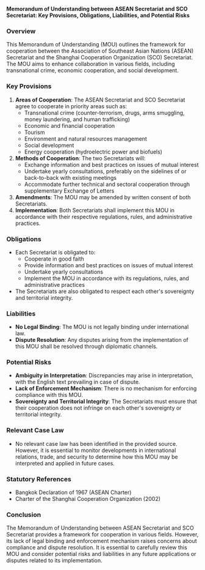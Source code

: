 **Memorandum of Understanding between ASEAN Secretariat and SCO Secretariat: Key Provisions, Obligations, Liabilities, and Potential Risks**

### Overview
This Memorandum of Understanding (MOU) outlines the framework for cooperation between the Association of Southeast Asian Nations (ASEAN) Secretariat and the Shanghai Cooperation Organization (SCO) Secretariat. The MOU aims to enhance collaboration in various fields, including transnational crime, economic cooperation, and social development.

### Key Provisions

1. **Areas of Cooperation**: The ASEAN Secretariat and SCO Secretariat agree to cooperate in priority areas such as:
	* Transnational crime (counter-terrorism, drugs, arms smuggling, money laundering, and human trafficking)
	* Economic and financial cooperation
	* Tourism
	* Environment and natural resources management
	* Social development
	* Energy cooperation (hydroelectric power and biofuels)
2. **Methods of Cooperation**: The two Secretariats will:
	* Exchange information and best practices on issues of mutual interest
	* Undertake yearly consultations, preferably on the sidelines of or back-to-back with existing meetings
	* Accommodate further technical and sectoral cooperation through supplementary Exchange of Letters
3. **Amendments**: The MOU may be amended by written consent of both Secretariats.
4. **Implementation**: Both Secretariats shall implement this MOU in accordance with their respective regulations, rules, and administrative practices.

### Obligations

* Each Secretariat is obligated to:
	+ Cooperate in good faith
	+ Provide information and best practices on issues of mutual interest
	+ Undertake yearly consultations
	+ Implement the MOU in accordance with its regulations, rules, and administrative practices
* The Secretariats are also obligated to respect each other's sovereignty and territorial integrity.

### Liabilities

* **No Legal Binding**: The MOU is not legally binding under international law.
* **Dispute Resolution**: Any disputes arising from the implementation of this MOU shall be resolved through diplomatic channels.

### Potential Risks

* **Ambiguity in Interpretation**: Discrepancies may arise in interpretation, with the English text prevailing in case of dispute.
* **Lack of Enforcement Mechanism**: There is no mechanism for enforcing compliance with this MOU.
* **Sovereignty and Territorial Integrity**: The Secretariats must ensure that their cooperation does not infringe on each other's sovereignty or territorial integrity.

### Relevant Case Law

* No relevant case law has been identified in the provided source. However, it is essential to monitor developments in international relations, trade, and security to determine how this MOU may be interpreted and applied in future cases.

### Statutory References

* Bangkok Declaration of 1967 (ASEAN Charter)
* Charter of the Shanghai Cooperation Organization (2002)

### Conclusion
The Memorandum of Understanding between ASEAN Secretariat and SCO Secretariat provides a framework for cooperation in various fields. However, its lack of legal binding and enforcement mechanism raises concerns about compliance and dispute resolution. It is essential to carefully review this MOU and consider potential risks and liabilities in any future applications or disputes related to its implementation.
